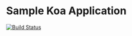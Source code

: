 # Sample Koa Application

[![Build Status](https://travis-ci.com/boomauakim/sample-koa-app.svg?branch=master)](https://travis-ci.com/boomauakim/sample-koa-app)